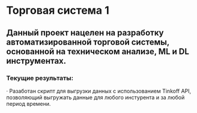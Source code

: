 # Торговая система 1
## Данный проект нацелен на разработку автоматизированной торговой системы, основанной на техническом анализе, ML и DL инструментах.
### Текущие результаты:
· Разаботан скрипт для выгрузки данных с использованием Tinkoff API, позволяющий выгружать данные для любого инстурента и за любой период времени.
